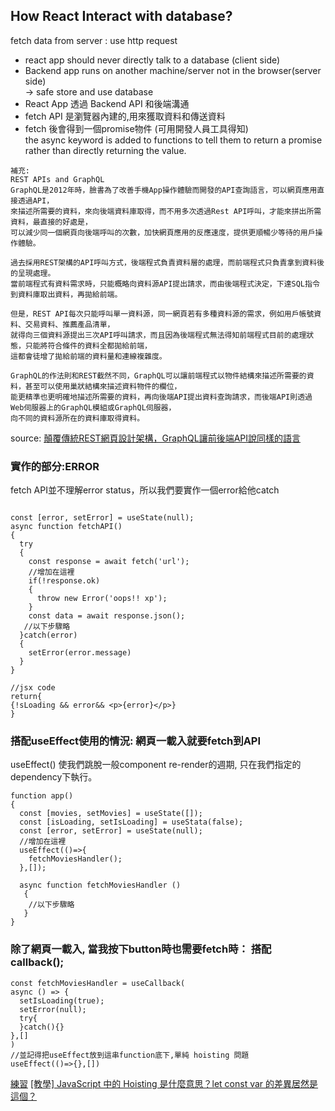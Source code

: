 <h2>How React Interact with database?</h2>
fetch data from server : use http request
<ul>
  <li> react app should never directly talk to a database (client side) </li>
<li> Backend app runs on another machine/server not in the browser(server side)<br/>
-> safe store and use database</li>
<li>React App 透過 Backend API 和後端溝通</li>
<li>fetch API 是瀏覽器內建的,用來獲取資料和傳送資料</li>
<li>fetch 後會得到一個promise物件 (可用開發人員工具得知)<br/>
the async keyword is added to functions to tell them to return a promise rather than directly returning the value.</li>
</ul>

```
補充:
REST APIs and GraphQL
GraphQL是2012年時，臉書為了改善手機App操作體驗而開發的API查詢語言，可以網頁應用直接透過API，
來描述所需要的資料，來向後端資料庫取得，而不用多次透過Rest API呼叫，才能來拼出所需資料，最直接的好處是，
可以減少同一個網頁向後端呼叫的次數，加快網頁應用的反應速度，提供更順暢少等待的用戶操作體驗。

過去採用REST架構的API呼叫方式，後端程式負責資料層的處理，而前端程式只負責拿到資料後的呈現處理。
當前端程式有資料需求時，只能概略向資料源API提出請求，而由後端程式決定，下達SQL指令到資料庫取出資料，再拋給前端。

但是，REST API每次只能呼叫單一資料源，同一網頁若有多種資料源的需求，例如用戶帳號資料、交易資料、推薦產品清單，
就得向三個資料源提出三次API呼叫請求，而且因為後端程式無法得知前端程式目前的處理狀態，只能將符合條件的資料全都拋給前端，
這都會徒增了拋給前端的資料量和連線複雜度。

GraphQL的作法則和REST截然不同，GraphQL可以讓前端程式以物件結構來描述所需要的資料，甚至可以使用巢狀結構來描述資料物件的欄位，
能更精準也更明確地描述所需要的資料，再向後端API提出資料查詢請求，而後端API則透過Web伺服器上的GraphQL模組或GraphQL伺服器，
向不同的資料源所在的資料庫取得資料。

```
source: <a href="https://www.ithome.com.tw/news/128334">顛覆傳統REST網頁設計架構，GraphQL讓前後端API說同樣的語言</a>
<h3>實作的部分:ERROR</h3>
fetch API並不理解error status，所以我們要實作一個error給他catch

```

const [error, setError] = useState(null);
async function fetchAPI()
{
  try
  {
    const response = await fetch('url');
    //增加在這裡
    if(!response.ok)
    {
      throw new Error('oops!! xp');
    }
    const data = await response.json();
   //以下步驟略
  }catch(error)
  {
    setError(error.message)
  }
}

//jsx code
return{
{!sLoading && error&& <p>{error}</p>}
}
```

<h3>搭配useEffect使用的情況: 網頁一載入就要fetch到API</h3>
useEffect() 使我們跳脫一般component re-render的週期, 只在我們指定的dependency下執行。

```
function app()
{
  const [movies, setMovies] = useState([]);
  const [isLoading, setIsLoading] = useStata(false);
  const [error, setError] = useState(null);
  //增加在這裡
  useEffect(()=>{
    fetchMoviesHandler();
  },[]);

  async function fetchMoviesHandler ()
   {
    //以下步驟略
   }
}
```

<h3>除了網頁一載入, 當我按下button時也需要fetch時： 搭配 callback();</h3>

```
const fetchMoviesHandler = useCallback(
async () => {
  setIsLoading(true);
  setError(null);
  try{
  }catch(){}
},[]
)
//並記得把useEffect放到這串function底下,單純 hoisting 問題
useEffect(()=>{},[])
```
<a href="https://github.com/yuchi0307/react-http">練習</a>
<a href="https://shubo.io/javascript-hoisting/">[教學] JavaScript 中的 Hoisting 是什麼意思？let const var 的差異居然是這個？</a>
